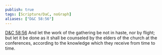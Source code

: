```yaml
---
publish: true
tags: [Scripture/DaC, noGraph]
aliases: ["D&C 58:56"]
---
```

[D&C 58:56](https://churchofjesuschrist.org/study/scriptures/dc-testament/dc/58?lang=eng&id=p56#p56) And let the work of the gathering be not in haste, nor by flight; but let it be done as it shall be counseled by the elders of the church at the conferences, according to the knowledge which they receive from time to time.
